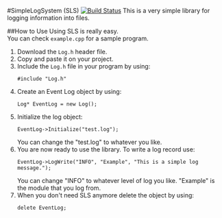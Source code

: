 #SimpleLogSystem (SLS) [![Build Status](https://travis-ci.org/KostasLifeboy/SimpleLogSystem.svg?branch=master)](https://travis-ci.org/KostasLifeboy/SimpleLogSystem)
This is a very simple library for logging information into files.

##How to Use
Using SLS is really easy.  
You can check `example.cpp` for a sample program.

1. Download the `Log.h` header file.    
2. Copy and paste it on your project.    
3. Include the `Log.h` file in your program by using:  
   ```
   #include "Log.h"
   ```    
4. Create an Event Log object by using:  
   ```
   Log* EventLog = new Log();
   ```  
5. Initialize the log object:  
   ```
   EventLog->Initialize("test.log");
   ```  
   You can change the "test.log" to whatever you like.  
6. You are now ready to use the library. To write a log record use:  
   ```
   EventLog->LogWrite("INFO", "Example", "This is a simple log message.");
   ```  
   You can change "INFO" to whatever level of log you like. "Example" is the module that you log from.  
7. When you don't need SLS anymore delete the object by using:  
   ```
   delete EventLog;
   ```  
